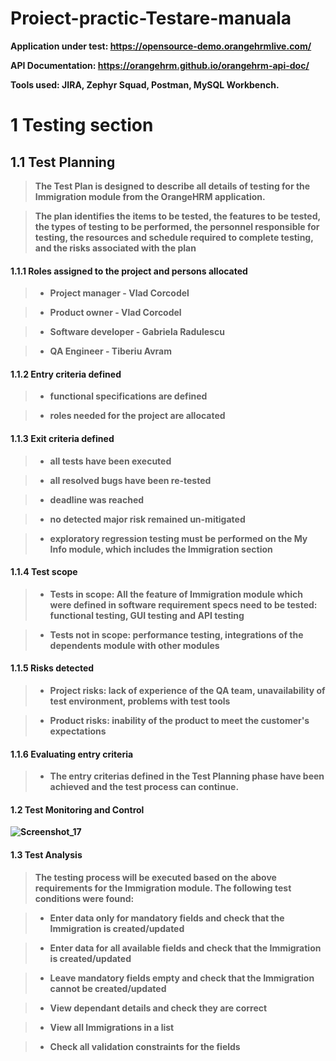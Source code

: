 <h1>Proiect-practic-Testare-manuala</h1>

<strong>Application under test: https://opensource-demo.orangehrmlive.com/<strong>

<strong>API Documentation: https://orangehrm.github.io/orangehrm-api-doc/<strong>

<strong>Tools used: JIRA, Zephyr Squad, Postman, MySQL Workbench<strong>.

<h1>1 Testing section</h1>

<h2>1.1 Test Planning</h1>

>The Test Plan is designed to describe all details of testing for the Immigration module from the OrangeHRM application.

>The plan identifies the items to be tested, the features to be tested, the types of testing to be performed, the personnel responsible for testing, the resources and schedule required to complete testing, and the risks associated with the plan

<h4>1.1.1 Roles assigned to the project and persons allocated</h4>

>* Project manager - Vlad Corcodel

>* Product owner - Vlad Corcodel

>* Software developer - Gabriela Radulescu

>* QA Engineer - Tiberiu Avram

<h4>1.1.2 Entry criteria defined</h4>

>* functional specifications are defined

>* roles needed for the project are allocated

<h4>1.1.3 Exit criteria defined</h4>

>* all tests have been executed
  
>* all resolved bugs have been re-tested 
  
>* deadline was reached
  
>* no detected major risk remained un-mitigated
  
>* exploratory regression testing must be performed on the My Info module, which includes the Immigration section

<h4>1.1.4 Test scope</h4>

>* Tests in scope: All the feature of Immigration module which were defined in software requirement specs need to be tested: functional testing, GUI testing and API testing

>* Tests not in scope: performance testing, integrations of the dependents module with other modules

<h4>1.1.5 Risks detected</H4>

>* Project risks: lack of experience of the QA team, unavailability of test environment,  problems with test tools

>* Product risks: inability of the product to meet the customer's expectations

<h4>1.1.6 Evaluating entry criteria</h4>

>* The entry criterias defined in the Test Planning phase have been achieved and the test process can continue.
  
  <h4>1.2 Test Monitoring and Control</h4>
  
  ![Screenshot_17](https://github.com/Tiberiu97/Proiect-practic-Testare-manuala/assets/135150382/a8e8f453-69be-42c0-b14e-78cc31b253c2)

  <h4>1.3 Test Analysis</h4>
  
>The testing process will be executed based on the above requirements for the Immigration module. The following test conditions were found:

>* Enter data only for mandatory fields and check that the Immigration is created/updated
  
>* Enter data for all available fields and check that the Immigration is created/updated
  
>* Leave mandatory fields empty and check that the Immigration cannot be created/updated
  
>* View dependant details and check they are correct
  
>* View all Immigrations in a list
  
>* Check all validation constraints for the fields
